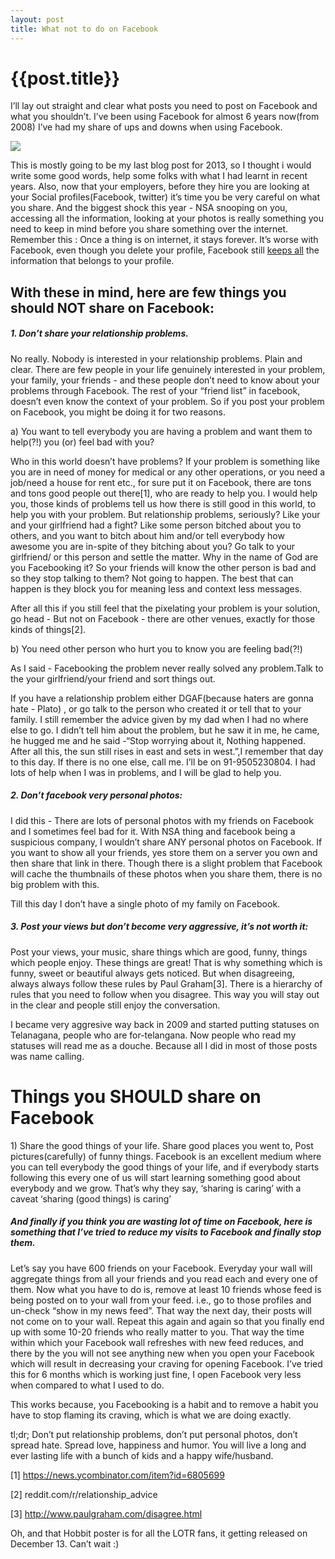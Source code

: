 ```yaml
---
layout: post
title: What not to do on Facebook
--- 
```




 {{post.title}}
======================================================




<p>I&#8217;ll lay out straight and clear what posts you need to post on Facebook and what you shouldn&#8217;t. I&#8217;ve been using Facebook for almost 6 years now(from 2008) I&#8217;ve had my share of ups and downs when using Facebook.</p>

<p><img src="http://i.imgur.com/eaIaoez.jpg"/></p>

<p>This is mostly going to be my last blog post for 2013, so I thought i would write some good words, help some folks with what I had learnt in recent years. Also, now that your employers, before they hire you are looking at your Social profiles(Facebook, twitter) it&#8217;s time you be very careful on what you share. And the biggest shock this year - NSA snooping on you, accessing all the information, looking at your photos is really something you need to keep in mind before you share something over the internet. Remember this&#160;: Once a thing is on internet, it stays forever. It&#8217;s worse with Facebook, even though you delete your profile, Facebook still <a href="http://www.zdnet.com/blog/igeneration/facebook-does-not-erase-user-deleted-content/4808">keeps all</a> the information that belongs to your profile.</p>

<h2>With these in mind, here are few things you should NOT share on Facebook:</h2>

<h5>1. Don&#8217;t share your relationship problems.</h5>

<p>No really. Nobody is interested in your relationship problems. Plain and clear. There are few people in your life genuinely interested in your problem, your family, your friends - and these people don&#8217;t need to know about your problems through Facebook. The rest of your &#8220;friend list&#8221; in facebook, doesn&#8217;t even know the context of your problem. So if you post your problem on Facebook, you might be doing it for two reasons.</p>

<p>a) You want to tell everybody you are having a problem and want them to help(?!) you (or) feel bad with you?</p>

<p>Who in this world doesn&#8217;t have problems? If your problem is something like you are in need of money for medical or any other operations, or you need a job/need a house for rent etc., for sure put it on Facebook, there are tons and tons good people out there[1], who are ready to help you. I would help you, those kinds of problems tell us how there is still good in this world, to help you with your problem. But relationship problems, seriously? Like your and your girlfriend had a fight? Like some person bitched about you to others, and you want to bitch about him and/or tell everybody how awesome you are in-spite of they bitching about you? Go talk to your girlfriend/ or this person and settle the matter. Why in the name of God are you Facebooking it? So your friends will know the other person is bad and so they stop talking to them? Not going to happen. The best that can happen is they block you for meaning less and context less messages.</p>

<p>After all this if you still feel that the pixelating your problem is your solution, go head - But not on Facebook - there are other venues, exactly for those kinds of things[2].</p>

<p>b) You need other person who hurt you to know you are feeling bad(?!)</p>

<p>As I said - Facebooking the problem never really solved any problem.Talk to the your girlfriend/your friend and sort things out.</p>

<p>If you have a relationship problem either DGAF(because haters are gonna hate - Plato) , or go talk to the person who created it or tell that to your family. I still remember the advice given by my dad when I had no where else to go. I didn&#8217;t tell him about the problem, but he saw it in me, he came, he hugged me and he said -&#8220;Stop worrying about it, Nothing happened. After all this, the sun still rises in east and sets in west.&#8221;,I remember that day to this day. If there is no one else, call me. I&#8217;ll be on 91-9505230804. I had lots of help when I was in problems, and I will be glad to help you.</p>

<h5>2. Don&#8217;t facebook very personal photos:</h5>

<p>I did this - There are lots of personal photos with my friends on Facebook and I sometimes feel bad for it. With NSA thing and facebook being a suspicious company, I wouldn&#8217;t share ANY personal photos on Facebook. If you want to show all your friends, yes store them on a server you own and then share that link in there. Though there is a slight problem that Facebook will cache the thumbnails of these photos when you share them, there is no big problem with this.</p>

<p>Till this day I don&#8217;t have a single photo of my family on Facebook.</p>

<h5>3. Post your views but don&#8217;t become very aggressive, it&#8217;s not worth it:</h5>

<p>Post your views, your music, share things which are good, funny, things which people enjoy. These things are great! That is why something which is funny, sweet or beautiful always gets noticed. But when disagreeing, always always follow these rules by Paul Graham[3]. There is a hierarchy of rules that you need to follow when you disagree. This way you will stay out in the clear and people still enjoy the conversation.</p>

<p>I became very aggresive way back in 2009 and started putting statuses on Telanagana, people who are for-telangana. Now people who read my statuses will read me as a douche. Because all I did in most of those posts was name calling.</p>

<h1>Things you SHOULD share on Facebook</h1>

<p>1) Share the good things of your life. Share good places you went to, Post pictures(carefully) of funny things. Facebook is an excellent medium where you can tell everybody the good things of your life, and if everybody starts following this every one of us will start learning something good about everybody and we grow. That&#8217;s why they say, &#8216;sharing is caring&#8217; with a caveat &#8216;sharing (good things) is caring&#8217;</p>

<h5>And finally if you think you are wasting lot of time on Facebook, here is something that I&#8217;ve tried to reduce my visits to Facebook and finally stop them.</h5>

<p>Let&#8217;s say you have 600 friends on your Facebook. Everyday your wall will aggregate things from all your friends and you read each and every one of them. Now what you have to do is, remove at least 10 friends whose feed is being posted on to your wall from your feed. i.e., go to those profiles and un-check &#8220;show in my news feed&#8221;. That way the next day, their posts will not come on to your wall. Repeat this again and again so that you finally end up with some 10-20 friends who really matter to you. That way the time within which your Facebook wall refreshes with new feed reduces, and there by the you will not see anything new when you open your Facebook which will result in decreasing  your craving for opening Facebook. I&#8217;ve tried this for 6 months which is working just fine, I open Facebook very less when compared to what I used to do.</p>

<p>This works because, you Facebooking is a habit and to remove a habit you have to stop flaming its craving, which is what we are doing exactly.</p>

<p>tl;dr; Don&#8217;t put relationship problems, don&#8217;t put personal photos, don&#8217;t spread hate. Spread love, happiness and humor. You will live a long and ever lasting life with a bunch of kids and a happy wife/husband.</p>

<p>[1] <a href="https://news.ycombinator.com/item?id=6805699">https://news.ycombinator.com/item?id=6805699</a></p>

<p>[2] reddit.com/r/relationship_advice</p>

<p>[3] <a href="http://www.paulgraham.com/disagree.html">http://www.paulgraham.com/disagree.html</a></p>

<p>Oh, and that Hobbit poster is for all the LOTR fans, it getting released on December 13. Can&#8217;t wait :)</p>